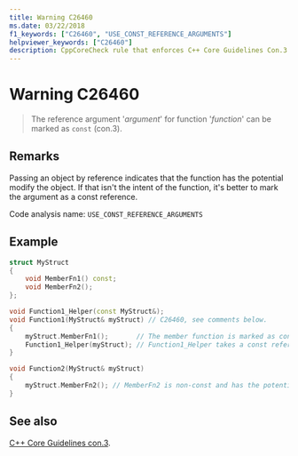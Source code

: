 ```yaml
---
title: Warning C26460
ms.date: 03/22/2018
f1_keywords: ["C26460", "USE_CONST_REFERENCE_ARGUMENTS"]
helpviewer_keywords: ["C26460"]
description: CppCoreCheck rule that enforces C++ Core Guidelines Con.3
---
```

# Warning C26460

> The reference argument '*argument*' for function '*function*' can be marked as `const` (con.3).

## Remarks

Passing an object by reference indicates that the function has the potential modify the object. If that isn't the intent of the function, it's better to mark the argument as a const reference.  

Code analysis name: `USE_CONST_REFERENCE_ARGUMENTS`

## Example

```cpp
struct MyStruct
{
    void MemberFn1() const;
    void MemberFn2();
};

void Function1_Helper(const MyStruct&);
void Function1(MyStruct& myStruct) // C26460, see comments below.
{
    myStruct.MemberFn1();       // The member function is marked as const
    Function1_Helper(myStruct); // Function1_Helper takes a const reference
}

void Function2(MyStruct& myStruct)
{
    myStruct.MemberFn2(); // MemberFn2 is non-const and has the potential to modify data
}
```

## See also

[C++ Core Guidelines con.3](https://isocpp.github.io/CppCoreGuidelines/CppCoreGuidelines#Rconst-ref).

